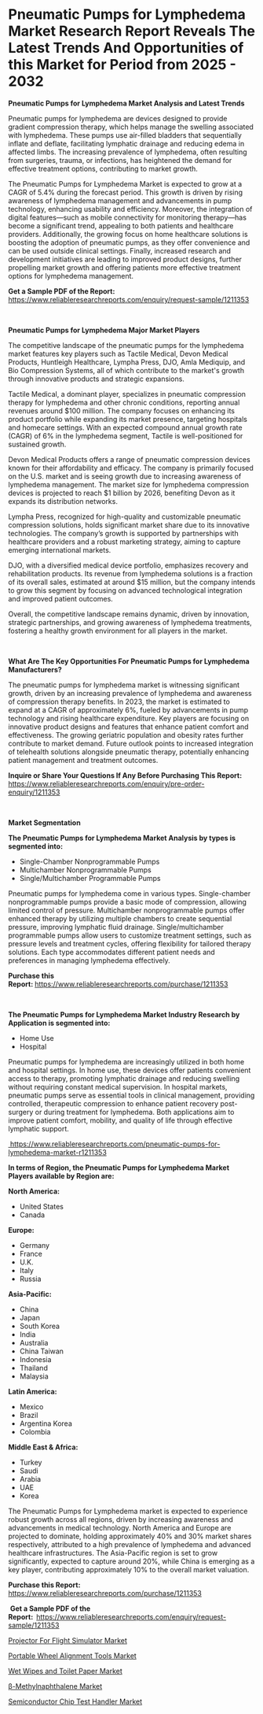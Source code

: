 <p><h1>Pneumatic Pumps for Lymphedema Market Research Report Reveals The Latest Trends And Opportunities of this Market for Period from 2025 - 2032</h1></p><p><strong>Pneumatic Pumps for Lymphedema Market Analysis and Latest Trends</strong></p>
<p><p>Pneumatic pumps for lymphedema are devices designed to provide gradient compression therapy, which helps manage the swelling associated with lymphedema. These pumps use air-filled bladders that sequentially inflate and deflate, facilitating lymphatic drainage and reducing edema in affected limbs. The increasing prevalence of lymphedema, often resulting from surgeries, trauma, or infections, has heightened the demand for effective treatment options, contributing to market growth.</p><p>The Pneumatic Pumps for Lymphedema Market is expected to grow at a CAGR of 5.4% during the forecast period. This growth is driven by rising awareness of lymphedema management and advancements in pump technology, enhancing usability and efficiency. Moreover, the integration of digital features—such as mobile connectivity for monitoring therapy—has become a significant trend, appealing to both patients and healthcare providers. Additionally, the growing focus on home healthcare solutions is boosting the adoption of pneumatic pumps, as they offer convenience and can be used outside clinical settings. Finally, increased research and development initiatives are leading to improved product designs, further propelling market growth and offering patients more effective treatment options for lymphedema management.</p></p>
<p><strong>Get a Sample PDF of the Report:&nbsp;</strong> <a href="https://www.reliableresearchreports.com/enquiry/request-sample/1211353?utm_campaign=33&utm_medium=2&utm_source=Github&utm_content=ia&utm_term=24032025&utm_id=pneumatic-pumps-for-lymphedema">https://www.reliableresearchreports.com/enquiry/request-sample/1211353</a></p>
<p>&nbsp;</p>
<p><strong>Pneumatic Pumps for Lymphedema Major Market Players</strong></p>
<p><p>The competitive landscape of the pneumatic pumps for the lymphedema market features key players such as Tactile Medical, Devon Medical Products, Huntleigh Healthcare, Lympha Press, DJO, Amla Mediquip, and Bio Compression Systems, all of which contribute to the market's growth through innovative products and strategic expansions.</p><p>Tactile Medical, a dominant player, specializes in pneumatic compression therapy for lymphedema and other chronic conditions, reporting annual revenues around $100 million. The company focuses on enhancing its product portfolio while expanding its market presence, targeting hospitals and homecare settings. With an expected compound annual growth rate (CAGR) of 6% in the lymphedema segment, Tactile is well-positioned for sustained growth.</p><p>Devon Medical Products offers a range of pneumatic compression devices known for their affordability and efficacy. The company is primarily focused on the U.S. market and is seeing growth due to increasing awareness of lymphedema management. The market size for lymphedema compression devices is projected to reach $1 billion by 2026, benefiting Devon as it expands its distribution networks.</p><p>Lympha Press, recognized for high-quality and customizable pneumatic compression solutions, holds significant market share due to its innovative technologies. The company’s growth is supported by partnerships with healthcare providers and a robust marketing strategy, aiming to capture emerging international markets.</p><p>DJO, with a diversified medical device portfolio, emphasizes recovery and rehabilitation products. Its revenue from lymphedema solutions is a fraction of its overall sales, estimated at around $15 million, but the company intends to grow this segment by focusing on advanced technological integration and improved patient outcomes.</p><p>Overall, the competitive landscape remains dynamic, driven by innovation, strategic partnerships, and growing awareness of lymphedema treatments, fostering a healthy growth environment for all players in the market.</p></p>
<p>&nbsp;</p>
<p><strong>What Are The Key Opportunities For Pneumatic Pumps for Lymphedema Manufacturers?</strong></p>
<p><p>The pneumatic pumps for lymphedema market is witnessing significant growth, driven by an increasing prevalence of lymphedema and awareness of compression therapy benefits. In 2023, the market is estimated to expand at a CAGR of approximately 6%, fueled by advancements in pump technology and rising healthcare expenditure. Key players are focusing on innovative product designs and features that enhance patient comfort and effectiveness. The growing geriatric population and obesity rates further contribute to market demand. Future outlook points to increased integration of telehealth solutions alongside pneumatic therapy, potentially enhancing patient management and treatment outcomes.</p></p>
<p><strong>Inquire or Share Your Questions If Any Before Purchasing This Report:</strong> <a href="https://www.reliableresearchreports.com/enquiry/pre-order-enquiry/1211353?utm_campaign=33&utm_medium=2&utm_source=Github&utm_content=ia&utm_term=24032025&utm_id=pneumatic-pumps-for-lymphedema">https://www.reliableresearchreports.com/enquiry/pre-order-enquiry/1211353</a></p>
<p>&nbsp;</p>
<p><strong>Market Segmentation</strong></p>
<p><strong>The Pneumatic Pumps for Lymphedema Market Analysis by types is segmented into:</strong></p>
<p><ul><li>Single-Chamber Nonprogrammable Pumps</li><li>Multichamber Nonprogrammable Pumps</li><li>Single/Multichamber Programmable Pumps</li></ul></p>
<p><p>Pneumatic pumps for lymphedema come in various types. Single-chamber nonprogrammable pumps provide a basic mode of compression, allowing limited control of pressure. Multichamber nonprogrammable pumps offer enhanced therapy by utilizing multiple chambers to create sequential pressure, improving lymphatic fluid drainage. Single/multichamber programmable pumps allow users to customize treatment settings, such as pressure levels and treatment cycles, offering flexibility for tailored therapy solutions. Each type accommodates different patient needs and preferences in managing lymphedema effectively.</p></p>
<p><strong>Purchase this Report:&nbsp;</strong><a href="https://www.reliableresearchreports.com/purchase/1211353?utm_campaign=33&utm_medium=2&utm_source=Github&utm_content=ia&utm_term=24032025&utm_id=pneumatic-pumps-for-lymphedema">https://www.reliableresearchreports.com/purchase/1211353</a></p>
<p>&nbsp;</p>
<p><strong>The Pneumatic Pumps for Lymphedema Market Industry Research by Application is segmented into:</strong></p>
<p><ul><li>Home Use</li><li>Hospital</li></ul></p>
<p><p>Pneumatic pumps for lymphedema are increasingly utilized in both home and hospital settings. In home use, these devices offer patients convenient access to therapy, promoting lymphatic drainage and reducing swelling without requiring constant medical supervision. In hospital markets, pneumatic pumps serve as essential tools in clinical management, providing controlled, therapeutic compression to enhance patient recovery post-surgery or during treatment for lymphedema. Both applications aim to improve patient comfort, mobility, and quality of life through effective lymphatic support.</p></p>
<p><a href="https://www.reliableresearchreports.com/pneumatic-pumps-for-lymphedema-market-r1211353?utm_campaign=33&utm_medium=2&utm_source=Github&utm_content=ia&utm_term=24032025&utm_id=pneumatic-pumps-for-lymphedema">&nbsp;https://www.reliableresearchreports.com/pneumatic-pumps-for-lymphedema-market-r1211353</a></p>
<p><strong>In terms of Region, the Pneumatic Pumps for Lymphedema Market Players available by Region are:</strong></p>
<p>
    <p> <strong> North America: </strong>
        <ul>
            <li>United States</li>
            <li>Canada</li>
        </ul>
        </p> 
    <p> <strong> Europe: </strong>
        <ul>
            <li>Germany</li>
            <li>France</li>
            <li>U.K.</li>
            <li>Italy</li>
            <li>Russia</li>
        </ul>
        </p> 
    <p> <strong> Asia-Pacific: </strong>
        <ul>
            <li>China</li>
            <li>Japan</li>
            <li>South Korea</li>
            <li>India</li>
            <li>Australia</li>
            <li>China Taiwan</li>
            <li>Indonesia</li>
            <li>Thailand</li>
            <li>Malaysia</li>
        </ul>
        </p> 
    <p> <strong> Latin America: </strong>
        <ul>
            <li>Mexico</li>
            <li>Brazil</li>
            <li>Argentina Korea</li>
            <li>Colombia</li>
        </ul>
        </p> 
    <p> <strong> Middle East & Africa: </strong>
        <ul>
            <li>Turkey</li>
            <li>Saudi</li>
            <li>Arabia</li>
            <li>UAE</li>
            <li>Korea</li>
        </ul>
    </p>
    </p>
<p><p>The Pneumatic Pumps for Lymphedema market is expected to experience robust growth across all regions, driven by increasing awareness and advancements in medical technology. North America and Europe are projected to dominate, holding approximately 40% and 30% market shares respectively, attributed to a high prevalence of lymphedema and advanced healthcare infrastructures. The Asia-Pacific region is set to grow significantly, expected to capture around 20%, while China is emerging as a key player, contributing approximately 10% to the overall market valuation.</p></p>
<p><strong>Purchase this Report: </strong><a href="https://www.reliableresearchreports.com/purchase/1211353?utm_campaign=33&utm_medium=2&utm_source=Github&utm_content=ia&utm_term=24032025&utm_id=pneumatic-pumps-for-lymphedema">https://www.reliableresearchreports.com/purchase/1211353</a></p>
<p>&nbsp;<strong>Get a Sample PDF of the Report:&nbsp;&nbsp;</strong><a href="https://www.reliableresearchreports.com/enquiry/request-sample/1211353?utm_campaign=33&utm_medium=2&utm_source=Github&utm_content=ia&utm_term=24032025&utm_id=pneumatic-pumps-for-lymphedema">https://www.reliableresearchreports.com/enquiry/request-sample/1211353</a></p>
<p><strong></strong></p>
<p><p><a href="https://github.com/rodinayygacklezi/Market-Research-Report-List-1/blob/main/projector-for-flight-simulator-market.md?utm_campaign=33&utm_medium=2&utm_source=Github&utm_content=ia&utm_term=24032025&utm_id=pneumatic-pumps-for-lymphedema">Projector For Flight Simulator Market</a></p><p><a href="https://github.com/lindaopodray/Market-Research-Report-List-1/blob/main/portable-wheel-alignment-tools-market.md?utm_campaign=33&utm_medium=2&utm_source=Github&utm_content=ia&utm_term=24032025&utm_id=pneumatic-pumps-for-lymphedema">Portable Wheel Alignment Tools Market</a></p><p><a href="https://github.com/OlenFleming68/Market-Research-Report-List-1/blob/main/wet-wipes-and-toilet-paper-market.md?utm_campaign=33&utm_medium=2&utm_source=Github&utm_content=ia&utm_term=24032025&utm_id=pneumatic-pumps-for-lymphedema">Wet Wipes and Toilet Paper Market</a></p><p><a href="https://github.com/hammelximalschid/Market-Research-Report-List-1/blob/main/b-methylnaphthalene-market.md?utm_campaign=33&utm_medium=2&utm_source=Github&utm_content=ia&utm_term=24032025&utm_id=pneumatic-pumps-for-lymphedema">β-Methylnaphthalene Market</a></p><p><a href="https://github.com/osbornrdaflalo/Market-Research-Report-List-1/blob/main/semiconductor-chip-test-handler-market.md?utm_campaign=33&utm_medium=2&utm_source=Github&utm_content=ia&utm_term=24032025&utm_id=pneumatic-pumps-for-lymphedema">Semiconductor Chip Test Handler Market</a></p></p>